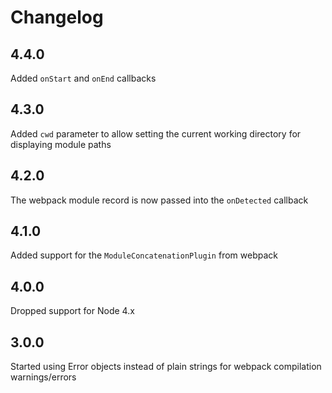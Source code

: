# Changelog

## 4.4.0

Added `onStart` and `onEnd` callbacks

## 4.3.0

Added `cwd` parameter to allow setting the current working directory for displaying module paths

## 4.2.0

The webpack module record is now passed into the `onDetected` callback

## 4.1.0

Added support for the `ModuleConcatenationPlugin` from webpack

## 4.0.0

Dropped support for Node 4.x

## 3.0.0

Started using Error objects instead of plain strings for webpack compilation warnings/errors
